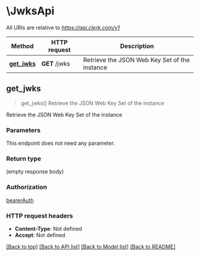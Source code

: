 # \JwksApi

All URIs are relative to *https://api.clerk.com/v1*

Method | HTTP request | Description
------------- | ------------- | -------------
[**get_jwks**](JwksApi.md#get_jwks) | **GET** /jwks | Retrieve the JSON Web Key Set of the instance



## get_jwks

> get_jwks()
Retrieve the JSON Web Key Set of the instance

Retrieve the JSON Web Key Set of the instance

### Parameters

This endpoint does not need any parameter.

### Return type

 (empty response body)

### Authorization

[bearerAuth](../README.md#bearerAuth)

### HTTP request headers

- **Content-Type**: Not defined
- **Accept**: Not defined

[[Back to top]](#) [[Back to API list]](../README.md#documentation-for-api-endpoints) [[Back to Model list]](../README.md#documentation-for-models) [[Back to README]](../README.md)

